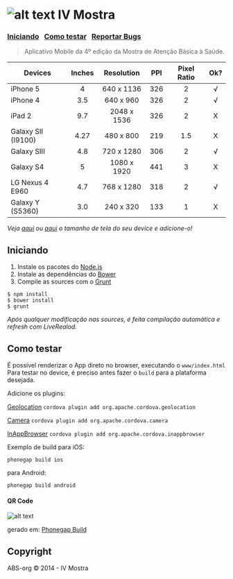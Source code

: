 ![alt text](https://raw.github.com/danielfeelfine/ivmostra-app/master/icon.png "IV Mostra") IV Mostra
============
### [Iniciando](#iniciando)  &nbsp; [Como testar](#como-testar)  &nbsp; [Reportar Bugs](https://github.com/ABS-org/ivmostra-app/search?q=&type=Issues)

> Aplicativo Mobile da 4º edição da Mostra de Atenção Básica à Saúde.


| **Devices**            | **Inches**    | **Resolution**  | **PPI** | **Pixel Ratio** | **Ok?** |
| ---------------------- |:-------------:|:---------------:|:-------:|:---------------:|:-------:|
| iPhone 5               | 4             | 640 x 1136      | 326     | 2               |√        |
| iPhone 4               | 3.5           | 640 x 960       | 326     | 2               |√        |
| iPad 2                 | 9.7           | 2048 x 1536     | 326     | 2               |X        |
| Galaxy SII (I9100)     | 4.27          | 480 x 800       | 219     | 1.5             |X        |
| Galaxy SIII            | 4.8           | 720 x 1280      | 306     | 2               |√        |
| Galaxy S4              | 5             | 1080 x 1920     | 441     | 3               |X        |
| LG Nexus 4 E960        | 4.7           | 768 x 1280      | 318     | 2               |√        |
| Galaxy Y (S5360)       | 3.0           | 240 x 320       | 133     | 1               |X        |

*Veja [aqui](http://mobile.smashingmagazine.com/2013/03/21/responsive-web-design-with-physical-units/) ou [aqui](http://en.wikipedia.org/wiki/List_of_displays_by_pixel_density) o tamanho de tela do seu device e adicione-o!*


## Iniciando

1. Instale os pacotes do [Node.js](http://nodejs.org/)
2. Instale as dependências do [Bower](http://bower.io/)
3. Compile as sources com o [Grunt](http://gruntjs.com/)

```
$ npm install
$ bower install
$ grunt
```

*Após qualquer modificação nas sources, é feita compilação automática e refresh com LiveRealod.*


## Como testar

É possível renderizar o App direto no browser, executando o ```www/index.html```
Para testar no device, é preciso antes fazer o ```build``` para a plataforma desejada.


Adicione os plugins:

[Geolocation](https://cordova.apache.org/docs/en/3.0.0/cordova_geolocation_geolocation.md.html)
```cordova plugin add org.apache.cordova.geolocation```

[Camera](https://cordova.apache.org/docs/en/3.0.0/cordova_camera_camera.md.html)
```cordova plugin add org.apache.cordova.camera```

[InAppBrowser](http://cordova.apache.org/docs/en/3.0.0/cordova_inappbrowser_inappbrowser.md.html)
```cordova plugin add org.apache.cordova.inappbrowser```

Exemplo de build para iOS:

```phonegap build ios```

para Android:

```phonegap build android```

#### QR Code
![alt text](https://raw.github.com/danielfeelfine/ivmostra-app/master/QRCode.png "QR Code")

gerado em: [Phonegap Build](https://build.phonegap.com/apps/765810/builds)

## Copyright

ABS-org © 2014 - IV Mostra
